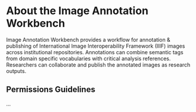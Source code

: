 # About the Image Annotation Workbench

Image Annotation Workbench provides a workflow for annotation & publishing of International Image Interoperability Framework (IIIF) images across institutional repositories. Annotations can combine semantic tags from domain specific vocabularies with critical analysis references. Researchers can collaborate and publish the annotated images as research outputs.

## Permissions Guidelines
…


```{tableofcontents}
```
